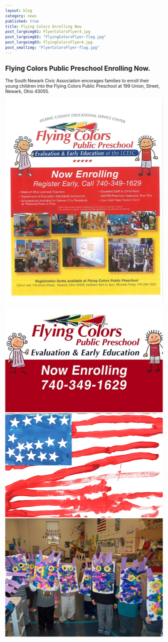 ```yaml
---
layout: blog
category: news
published: true
title: Flying Colors Enrolling Now
post_largeimg01: FlyerColorsFlyer4.jpg
post_largeimg02: "FlyingColorsFlyer-flag.jpg"
post_largeimg03: FlyingColorsFlyer4.jpg
post_smallimg: "FlyerColorsFlyer-flag.jpg"
---
```


## Flying Colors Public Preschool Enrolling Now.
The South Newark Civic Association encorages families to enroll their young children into the Flying Colors Public Preschool at 199 Union, Street, Newark, Ohio 43055.

![FlyingColorsFlyer.jpg](/public/images/FlyingColorsFlyer.jpg)

![FlyingColorsFlyer-enroll.jpg](/public/images/FlyingColorsFlyer-enroll.jpg)
![FlyingColorsFlyer-flag.jpg](/public/images/FlyingColorsFlyer-flag.jpg)
![FlyingColorsFlyer4.jpg](/public/images/FlyingColorsFlyer4.jpg)